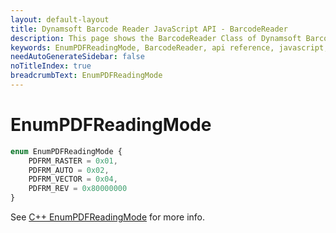 ```yaml
---
layout: default-layout
title: Dynamsoft Barcode Reader JavaScript API - BarcodeReader
description: This page shows the BarcodeReader Class of Dynamsoft Barcode Reader JavaScript SDK.
keywords: EnumPDFReadingMode, BarcodeReader, api reference, javascript, js
needAutoGenerateSidebar: false
noTitleIndex: true
breadcrumbText: EnumPDFReadingMode
---
```



# EnumPDFReadingMode

```ts
enum EnumPDFReadingMode {
    PDFRM_RASTER = 0x01,
    PDFRM_AUTO = 0x02,
    PDFRM_VECTOR = 0x04,
    PDFRM_REV = 0x80000000
}
```

See [C++ EnumPDFReadingMode](https://www.dynamsoft.com/barcode-reader/parameters/enum/parameter-mode-enums.html?ver=latest#pdfreadingmode) for more info.